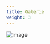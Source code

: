 ```yaml
---
title: Galerie
weight: 3
---
```


![image](https://raw.githubusercontent.com/osunyorg/admin/refs/heads/main/app/assets/images/communication/blocks/templates/gallery.jpg)

```yaml {filename="Données Hugo"}

```